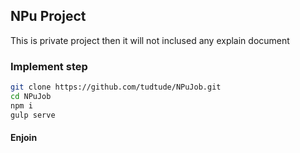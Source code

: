 ## NPu Project

This is private project then it will not inclused any explain document 

### Implement step

```bash
git clone https://github.com/tudtude/NPuJob.git
cd NPuJob
npm i 
gulp serve
```

#### Enjoin

